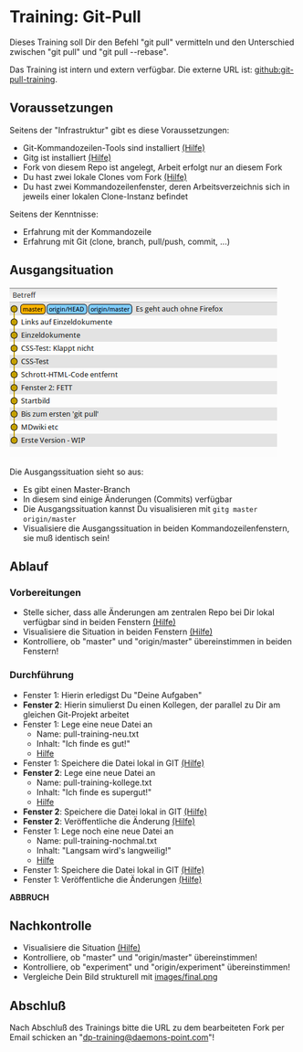 Training: Git-Pull
==================

Dieses Training soll Dir den Befehl "git pull"
vermitteln und den Unterschied zwischen
"git pull" und "git pull --rebase".

Das Training ist intern und extern verfügbar.
Die externe URL ist: [github:git-pull-training](https://github.com/70435-training/git-pull-training).

Voraussetzungen
---------------

Seitens der "Infrastruktur" gibt es diese Voraussetzungen:

* Git-Kommandozeilen-Tools sind installiert [(Hilfe)](cheat-sheet/0810.md)
* Gitg ist installiert [(Hilfe)](cheat-sheet/0900.md)
* Fork von diesem Repo ist angelegt, Arbeit erfolgt nur an
  diesem Fork
* Du hast zwei lokale Clones vom Fork [(Hilfe)](cheat-sheet/0910.md)
* Du hast zwei Kommandozeilenfenster, deren Arbeitsverzeichnis
  sich in jeweils einer lokalen Clone-Instanz befindet

Seitens der Kenntnisse:

* Erfahrung mit der Kommandozeile
* Erfahrung mit Git (clone, branch, pull/push, commit, ...)

Ausgangsituation
----------------

![Ausgangssituation](images/pull-start.png)

Die Ausgangssituation sieht so aus:

- Es gibt einen Master-Branch
- In diesem sind einige Änderungen (Commits) verfügbar
- Die Ausgangssituation kannst Du visualisieren mit `gitg master origin/master`
- Visualisiere die Ausgangssituation in beiden Kommandozeilenfenstern,
  sie muß identisch sein!

Ablauf
------

### Vorbereitungen

- Stelle sicher, dass alle Änderungen am zentralen Repo bei Dir lokal verfügbar sind in beiden Fenstern [(Hilfe)](cheat-sheet/1010.md)
- Visualisiere die Situation in beiden Fenstern [(Hilfe)](cheat-sheet/1020.md)
- Kontrolliere, ob "master" und "origin/master" übereinstimmen in beiden Fenstern!

### Durchführung

- Fenster 1: Hierin erledigst Du "Deine Aufgaben"
- **Fenster 2**: Hierin simulierst Du einen Kollegen, der parallel zu Dir
  am gleichen Git-Projekt arbeitet
- Fenster 1: Lege eine neue Datei an
    - Name: pull-training-neu.txt
    - Inhalt: "Ich finde es gut!"
    - [Hilfe](cheat-sheet/1100.md)
- Fenster 1: Speichere die Datei lokal in GIT [(Hilfe)](cheat-sheet/1110.md)
- **Fenster 2**: Lege eine neue Datei an
    - Name: pull-training-kollege.txt
    - Inhalt: "Ich finde es supergut!"
    - [Hilfe](cheat-sheet/1120.md)
- **Fenster 2**: Speichere die Datei lokal in GIT [(Hilfe)](cheat-sheet/1130.md)
- **Fenster 2**: Veröffentliche die Änderung [(Hilfe)](cheat-sheet/1140.md)
- Fenster 1: Lege noch eine neue Datei an
    - Name: pull-training-nochmal.txt
    - Inhalt: "Langsam wird's langweilig!"
    - [Hilfe](cheat-sheet/1150.md)
- Fenster 1: Speichere die Datei lokal in GIT [(Hilfe)](cheat-sheet/1160.md)
- Fenster 1: Veröffentliche die Änderungen [(Hilfe)](cheat-sheet/1170.md)

**ABBRUCH**

Nachkontrolle
-------------

- Visualisiere die Situation [(Hilfe)](cheat-sheet/cheat-sheet.md#1210)
- Kontrolliere, ob "master" und "origin/master" übereinstimmen!
- Kontrolliere, ob "experiment" und "origin/experiment" übereinstimmen!
- Vergleiche Dein Bild strukturell mit [images/final.png](images/final.png)

Abschluß
--------

Nach Abschluß des Trainings bitte die URL zu dem bearbeiteten
Fork per Email schicken an "dp-training@daemons-point.com"!
